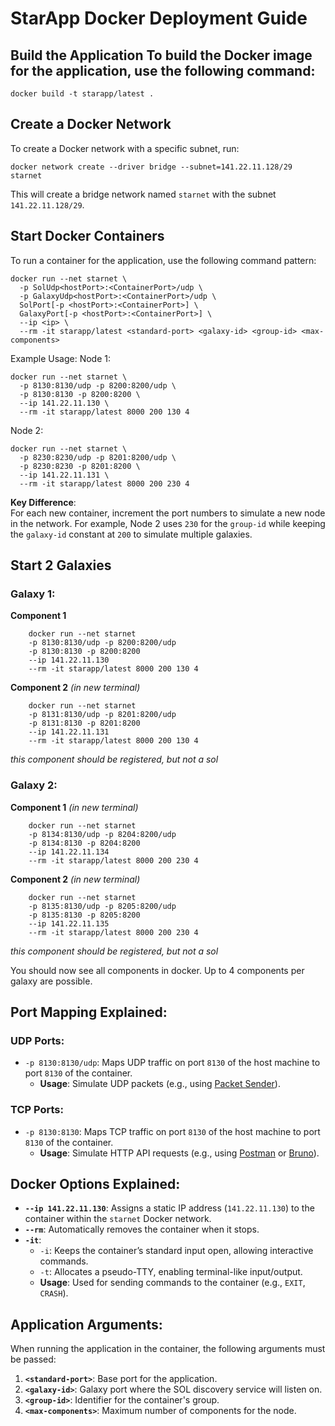 
# StarApp Docker Deployment Guide
## Build the Application To build the Docker image for the application, use the following command:
```
docker build -t starapp/latest .
```
## Create a Docker Network
To create a Docker network with a specific subnet, run:
```
docker network create --driver bridge --subnet=141.22.11.128/29 starnet
```
This will create a bridge network named `starnet` with the subnet `141.22.11.128/29`.

## Start Docker Containers
To run a container for the application, use the following command pattern:
```
docker run --net starnet \
  -p SolUdp<hostPort>:<ContainerPort>/udp \
  -p GalaxyUdp<hostPort>:<ContainerPort>/udp \
  SolPort[-p <hostPort>:<ContainerPort>] \
  GalaxyPort[-p <hostPort>:<ContainerPort>] \
  --ip <ip> \
  --rm -it starapp/latest <standard-port> <galaxy-id> <group-id> <max-components>
```

Example Usage:
Node 1:
```
docker run --net starnet \
  -p 8130:8130/udp -p 8200:8200/udp \
  -p 8130:8130 -p 8200:8200 \
  --ip 141.22.11.130 \
  --rm -it starapp/latest 8000 200 130 4
```

Node 2:
```
docker run --net starnet \
  -p 8230:8230/udp -p 8201:8200/udp \
  -p 8230:8230 -p 8201:8200 \
  --ip 141.22.11.131 \
  --rm -it starapp/latest 8000 200 230 4
```

**Key Difference**:  
For each new container, increment the port numbers to simulate a new node in the network. For example, Node 2 uses `230` for the `group-id` while keeping the `galaxy-id` constant at `200` to simulate multiple galaxies.

## Start 2 Galaxies
### Galaxy 1: 
**Component 1**
```
    docker run --net starnet 
    -p 8130:8130/udp -p 8200:8200/udp 
    -p 8130:8130 -p 8200:8200 
    --ip 141.22.11.130
    --rm -it starapp/latest 8000 200 130 4 
```
**Component 2**
_(in new terminal)_
```
    docker run --net starnet 
    -p 8131:8130/udp -p 8201:8200/udp 
    -p 8131:8130 -p 8201:8200 
    --ip 141.22.11.131 
    --rm -it starapp/latest 8000 200 130 4
```                          
_this component should be registered, but not a sol_

### Galaxy 2:
**Component 1**
_(in new terminal)_
```
    docker run --net starnet 
    -p 8134:8130/udp -p 8204:8200/udp 
    -p 8134:8130 -p 8204:8200 
    --ip 141.22.11.134 
    --rm -it starapp/latest 8000 200 230 4
```    

**Component 2**
_(in new terminal)_

```
    docker run --net starnet 
    -p 8135:8130/udp -p 8205:8200/udp 
    -p 8135:8130 -p 8205:8200 
    --ip 141.22.11.135 
    --rm -it starapp/latest 8000 200 230 4
```
_this component should be registered, but not a sol_

You should now see all components in docker.
Up to 4 components per galaxy are possible.

## Port Mapping Explained:

### UDP Ports:

-   `-p 8130:8130/udp`: Maps UDP traffic on port `8130` of the host machine to port `8130` of the container.
    -   **Usage**: Simulate UDP packets (e.g., using [Packet Sender](https://packetsender.com/)).
### TCP Ports:

-   `-p 8130:8130`: Maps TCP traffic on port `8130` of the host machine to port `8130` of the container.
    -   **Usage**: Simulate HTTP API requests (e.g., using [Postman](https://www.postman.com/) or [Bruno](https://github.com/usebruno/bruno)).

## Docker Options Explained:

-   **`--ip 141.22.11.130`**: Assigns a static IP address (`141.22.11.130`) to the container within the `starnet` Docker network.
-   **`--rm`**: Automatically removes the container when it stops.
-   **`-it`**:
    -   `-i`: Keeps the container’s standard input open, allowing interactive commands.
    -   `-t`: Allocates a pseudo-TTY, enabling terminal-like input/output.
    -   **Usage**: Used for sending commands to the container (e.g., `EXIT`, `CRASH`).

## Application Arguments:

When running the application in the container, the following arguments must be passed:

1.  **`<standard-port>`**: Base port for the application.
2.  **`<galaxy-id>`**: Galaxy port where the SOL discovery service will listen on.
3.  **`<group-id>`**: Identifier for the container's group.
4.  **`<max-components>`**: Maximum number of components for the node.

